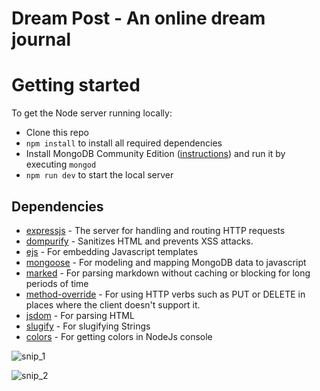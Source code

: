 ﻿# Dream Post - An online dream journal 
 
# Getting started

To get the Node server running locally:

- Clone this repo
- `npm install` to install all required dependencies
- Install MongoDB Community Edition ([instructions](https://docs.mongodb.com/manual/installation/#tutorials)) and run it by executing `mongod`
- `npm run dev` to start the local server

## Dependencies

- [expressjs](https://github.com/expressjs/express) - The server for handling and routing HTTP requests
- [dompurify](https://github.com/cure53/DOMPurify) -  Sanitizes HTML and prevents XSS attacks.
- [ejs](https://github.com/auth0/node-jsonwebtoken) - For embedding Javascript templates
- [mongoose](https://github.com/Automattic/mongoose) - For modeling and mapping MongoDB data to javascript 
- [marked](https://github.com/markedjs/marked) - For parsing markdown without caching or blocking for long periods of time
- [method-override](https://github.com/expressjs/method-override) - For using HTTP verbs such as PUT or DELETE in places where the client doesn't support it.
- [jsdom](https://github.com/jsdom/jsdom) - For parsing HTML
- [slugify](https://github.com/simov/slugify) - For slugifying Strings
- [colors](https://github.com/simov/slugify) - For getting colors in NodeJs console



![snip_1](https://user-images.githubusercontent.com/20747118/133363031-26cd9600-a297-4e98-98c8-24c8750e1ba1.JPG)

![snip_2](https://user-images.githubusercontent.com/20747118/133363039-a2393ab3-517b-4e9d-a99b-9a3a805b81f6.JPG)
